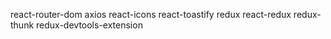 react-router-dom
axios
react-icons
react-toastify
redux
react-redux
redux-thunk
redux-devtools-extension